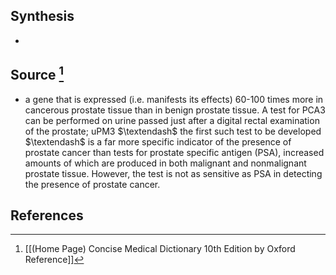 ## Synthesis
- 
## Source [^1]
- a gene that is expressed (i.e. manifests its effects) 60-100 times more in cancerous prostate tissue than in benign prostate tissue. A test for PCA3 can be performed on urine passed just after a digital rectal examination of the prostate; uPM3 $\textendash$ the first such test to be developed $\textendash$ is a far more specific indicator of the presence of prostate cancer than tests for prostate specific antigen (PSA), increased amounts of which are produced in both malignant and nonmalignant prostate tissue. However, the test is not as sensitive as PSA in detecting the presence of prostate cancer.
## References

[^1]: [[(Home Page) Concise Medical Dictionary 10th Edition by Oxford Reference]]